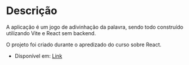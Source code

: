# Descrição

A aplicação é um jogo de adivinhação da palavra, sendo todo construído utilizando Vite e React sem backend.

O projeto foi criado durante o apredizado do curso sobre React.

- Disponível em: [Link](https://palavra-secreta-nu.vercel.app/)